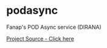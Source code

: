 # podasync
Fanap's POD Async service (DIRANA)

[Project Source - Click here](https://github.com/smartPodLand/podasync)

